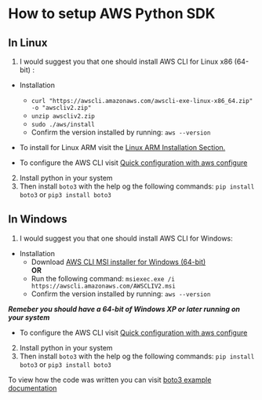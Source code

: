 # How to setup AWS Python SDK 

## **In Linux**

1. I would suggest you that one should install AWS CLI for Linux x86 (64-bit) :
  + Installation
    - ``` curl "https://awscli.amazonaws.com/awscli-exe-linux-x86_64.zip" -o "awscliv2.zip" ```
    - ``` unzip awscliv2.zip ```
    - ``` sudo ./aws/install ```
    -  Confirm the version installed by running: ```aws --version```
  + To install for Linux ARM visit the [Linux ARM Installation Section.](https://docs.aws.amazon.com/cli/latest/userguide/getting-started-install.html)

  + To configure the AWS CLI visit [Quick configuration with aws configure](https://docs.aws.amazon.com/cli/latest/userguide/cli-configure-quickstart.html)

2. Install python in your system
3. Then install `boto3` with the help og the following commands:
      ```pip install boto3``` or ```pip3 install boto3```
      

## **In Windows**

1. I would suggest you that one should install AWS CLI for Windows:
  + Installation
    - Download [AWS CLI MSI installer for Windows (64-bit)](https://awscli.amazonaws.com/AWSCLIV2.msi)  
                                          **OR** 
     - Run the following command: ```msiexec.exe /i https://awscli.amazonaws.com/AWSCLIV2.msi```
     - Confirm the version installed by running: ```aws --version```
     
   ***Remeber you should have a 64-bit of Windows XP or later running on your system***

  + To configure the AWS CLI visit [Quick configuration with aws configure](https://docs.aws.amazon.com/cli/latest/userguide/cli-configure-quickstart.html)

2. Install python in your system
3. Then install `boto3` with the help og the following commands:
      ```pip install boto3``` or ```pip3 install boto3```





To view how the code was written you can visit [boto3 example documentation](https://boto3.amazonaws.com/v1/documentation/api/latest/guide/ec2-examples.html)
